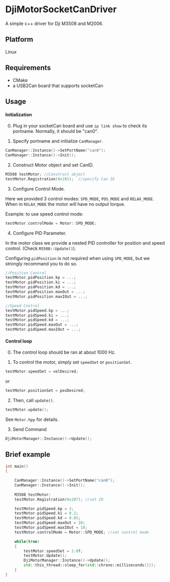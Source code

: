 # DjiMotorSocketCanDriver

A simple c++ driver for Dji M3508 and M2006.

## Platform
Linux

## Requirements
- CMake
- a USB2Can board that supports socketCan

## Usage

#### Initialization

0. Plug in your socketCan board and use `ip link show` to check its portname. Normally, it should be "can0". 

1. Specify portname and initialize `CanManager`.

```c++
CanManager::Instance()->SetPortName("can0");
CanManager::Instance()->Init();
```

2. Construct Motor object and set CanID.

```c++
M3508 testMotor; //Construct object
testMotor.Registration(0x201);  //specify Can ID
```

3. Configure Control Mode.

Here we provided 3 control modes: `SPD_MODE`, `POS_MODE` and `RELAX_MODE`. When in `RELAX_MODE` the motor will have no output torque.

Example: to use speed control mode:

```C++
testMotor.controlMode = Motor::SPD_MODE;
```

4. Configure PID Parameter.

In the motor class we provide a nested PID controller for position and speed control. (Check `M3508::Update()`). 

Configuring `pidPosition` is not required when using `SPD_MODE`, but we strongly recommand you to do so. 

```C++
//Position Control
testMotor.pidPosition.kp = ...;
testMotor.pidPosition.ki = ...;
testMotor.pidPosition.kd = ...;
testMotor.pidPosition.maxOut = ...;
testMotor.pidPosition.maxIOut = ...;

//Speed Control
testMotor.pidSpeed.kp = ...;
testMotor.pidSpeed.ki = ...;
testMotor.pidSpeed.kd = ...;
testMotor.pidSpeed.maxOut = ...;
testMotor.pidSpeed.maxIOut = ...;
```

#### Control loop

0. The control loop should be ran at about 1000 Hz.

1. To control the motor, simply set `speedSet` or `positionSet`.

```c++
testMotor.speedSet = velDesired;
```

or

```c++
testMotor.positionSet = posDesired;
```

2. Then, call `update()`.

```c++
testMotor.update();
```

See `Motor.hpp` for details.

3. Send Command

```C++
DjiMotorManager::Instance()->Update();
```


## Brief example
```c++
int main()
{
    
    CanManager::Instance()->SetPortName("can0");
    CanManager::Instance()->Init();
    
    M3508 testMotor; 
    testMotor.Registration(0x207); //set ID

    testMotor.pidSpeed.kp = 3;
    testMotor.pidSpeed.ki = 0.2;
    testMotor.pidSpeed.kd = 0.05;
    testMotor.pidSpeed.maxOut = 10;
    testMotor.pidSpeed.maxIOut = 10;
    testMotor.controlMode = Motor::SPD_MODE; //set control mode

    while(true)
    {
        testMotor.speedSet = 2.0f;
        testMotor.Update();
        DjiMotorManager::Instance()->Update();
        std::this_thread::sleep_for(std::chrono::milliseconds(1));
    }
}



```
